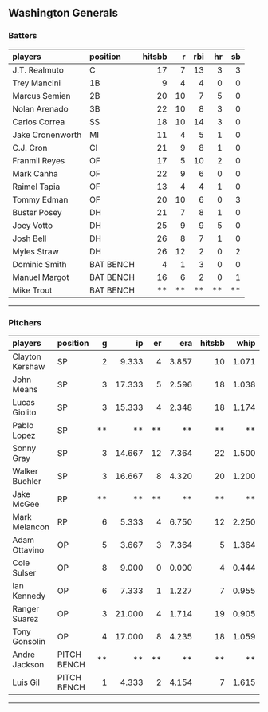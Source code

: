 ## Washington Generals

### Batters

 
|players          |position  | hitsbb|  r| rbi| hr| sb| 
|:----------------|:---------|------:|--:|---:|--:|--:| 
|J.T. Realmuto    |C         |     17|  7|  13|  3|  3| 
|Trey Mancini     |1B        |      9|  4|   4|  0|  0| 
|Marcus Semien    |2B        |     20| 10|   7|  5|  0| 
|Nolan Arenado    |3B        |     22| 10|   8|  3|  0| 
|Carlos Correa    |SS        |     18| 10|  14|  3|  0| 
|Jake Cronenworth |MI        |     11|  4|   5|  1|  0| 
|C.J. Cron        |CI        |     21|  9|   8|  1|  0| 
|Franmil Reyes    |OF        |     17|  5|  10|  2|  0| 
|Mark Canha       |OF        |     22|  9|   6|  0|  0| 
|Raimel Tapia     |OF        |     13|  4|   4|  1|  0| 
|Tommy Edman      |OF        |     20| 10|   6|  0|  3| 
|Buster Posey     |DH        |     21|  7|   8|  1|  0| 
|Joey Votto       |DH        |     25|  9|   9|  5|  0| 
|Josh Bell        |DH        |     26|  8|   7|  1|  0| 
|Myles Straw      |DH        |     26| 12|   2|  0|  2| 
|Dominic Smith    |BAT BENCH |      4|  1|   3|  0|  0| 
|Manuel Margot    |BAT BENCH |     16|  6|   2|  0|  1| 
|Mike Trout       |BAT BENCH |     **| **|  **| **| **| 

* * *

### Pitchers

 
|players         |position    |  g|     ip| er|   era| hitsbb|  whip| so|  w| sv| 
|:---------------|:-----------|--:|------:|--:|-----:|------:|-----:|--:|--:|--:| 
|Clayton Kershaw |SP          |  2|  9.333|  4| 3.857|     10| 1.071| 11|  1|  0| 
|John Means      |SP          |  3| 17.333|  5| 2.596|     18| 1.038| 18|  1|  0| 
|Lucas Giolito   |SP          |  3| 15.333|  4| 2.348|     18| 1.174| 18|  2|  0| 
|Pablo Lopez     |SP          | **|     **| **|    **|     **|    **| **| **| **| 
|Sonny Gray      |SP          |  3| 14.667| 12| 7.364|     22| 1.500| 14|  0|  0| 
|Walker Buehler  |SP          |  3| 16.667|  8| 4.320|     20| 1.200| 12|  1|  0| 
|Jake McGee      |RP          | **|     **| **|    **|     **|    **| **| **| **| 
|Mark Melancon   |RP          |  6|  5.333|  4| 6.750|     12| 2.250|  4|  0|  0| 
|Adam Ottavino   |OP          |  5|  3.667|  3| 7.364|      5| 1.364|  4|  2|  0| 
|Cole Sulser     |OP          |  8|  9.000|  0| 0.000|      4| 0.444|  5|  1|  1| 
|Ian Kennedy     |OP          |  6|  7.333|  1| 1.227|      7| 0.955|  6|  2|  4| 
|Ranger Suarez   |OP          |  3| 21.000|  4| 1.714|     19| 0.905| 20|  1|  0| 
|Tony Gonsolin   |OP          |  4| 17.000|  8| 4.235|     18| 1.059| 20|  2|  0| 
|Andre Jackson   |PITCH BENCH | **|     **| **|    **|     **|    **| **| **| **| 
|Luis Gil        |PITCH BENCH |  1|  4.333|  2| 4.154|      7| 1.615|  6|  0|  0| 


* * *


